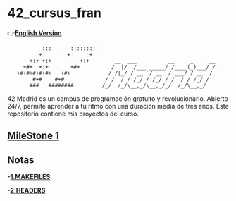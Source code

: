 # 42_cursus_fran
:point_right:**[English Version](README.md)**
```
           :::      ::::::::   
         :+:      :+:    :+:   
       +:+ +:+         +:+        __  ___          __     _     __
     +#+  +:+       +#+          /  |/  /___ _____/ /____(_)___/ /
   +#+#+#+#+#+   +#+            / /|_/ / __ `/ __  / ___/ / __  / 
        #+#    #+#             / /  / / /_/ / /_/ / /  / / /_/ /  
       ###   ########         /_/  /_/\__,_/\__,_/_/  /_/\__,_/  
```
42 Madrid es un campus de programación gratuito y revolucionario. Abierto 24/7, permite aprender a tu ritmo con una duración media de tres años. Este repositorio contiene mis proyectos del curso.

## [MileStone 1](projects/libft)

## Notas

**-[1.MAKEFILES](documentation/makefile.md)**

**-[2.HEADERS](documentation/header.md)**
